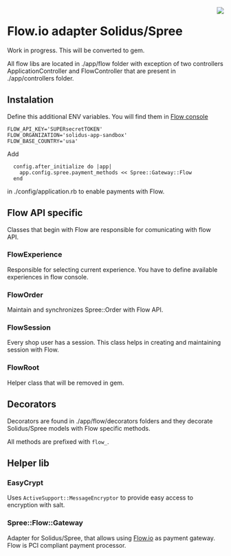 <img align="right" src="http://i.imgur.com/tov8bTw.png">

# Flow.io adapter Solidus/Spree

Work in progress. This will be converted to gem.

All flow libs are located in ./app/flow folder with exception of two controllers
ApplicationController and FlowController that are present in ./app/controllers folder.


## Instalation

Define this additional ENV variables. You will find them in [Flow console](https://console.flow.io)

```
FLOW_API_KEY='SUPERsecretTOKEN'
FLOW_ORGANIZATION='solidus-app-sandbox'
FLOW_BASE_COUNTRY='usa'
```

Add

```
  config.after_initialize do |app|
    app.config.spree.payment_methods << Spree::Gateway::Flow
  end
```

in ./config/application.rb to enable payments with Flow.

## Flow API specific

Classes that begin with Flow are responsible for comunicating with flow API.

### FlowExperience

Responsible for selecting current experience. You have to define available experiences in flow console.

### FlowOrder

Maintain and synchronizes Spree::Order with Flow API.

### FlowSession

Every shop user has a session. This class helps in creating and maintaining session with Flow.

### FlowRoot

Helper class that will be removed in gem.

## Decorators

Decorators are found in ./app/flow/decorators folders and they decorate Solidus/Spree models with Flow specific methods.

All methods are prefixed with ```flow_```.

## Helper lib

### EasyCrypt

Uses ```ActiveSupport::MessageEncryptor``` to provide easy access to encryption with salt.

### Spree::Flow::Gateway

Adapter for Solidus/Spree, that allows using [Flow.io](https://www.flow.io) as payment gateway. Flow is PCI compliant payment processor.



